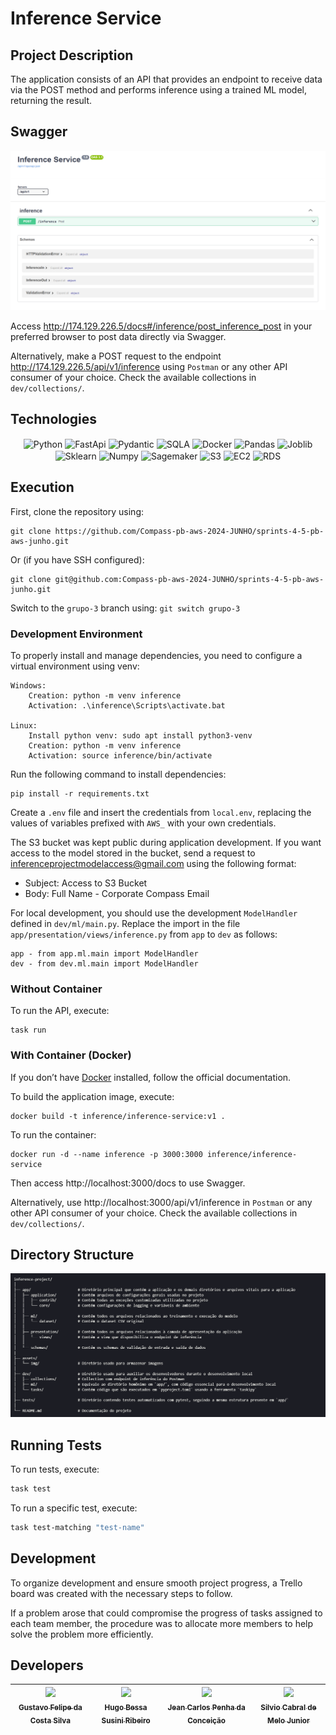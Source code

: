 # Inference Service

## Project Description
The application consists of an API that provides an endpoint to receive data via the POST method and performs inference using a trained ML model, returning the result.

## Swagger
<img alt="InferenceDocs" title="#InferenceDocs" src="./assets/img/InferenceDocs.png">

Access http://174.129.226.5/docs#/inference/post_inference_post in your preferred browser to post data directly via Swagger.

Alternatively, make a POST request to the endpoint http://174.129.226.5/api/v1/inference using `Postman` or any other API consumer of your choice. Check the available collections in `dev/collections/`.

## Technologies
<div align="center" style="display: inline_block;">
 <img align="center" alt="Python" height="65" width="65" src="https://devicon-website.vercel.app/api/python/original.svg"></img>
 <img align="center" alt="FastApi" height="53" width="60" src="https://devicon-website.vercel.app/api/fastapi/original.svg"></img>
 <img align="center" alt="Pydantic" height="53" width="53" src="https://docs.pydantic.dev/latest/logo-white.svg">
 <img align="center" alt="SQLA" height="130" width="100" src="https://devicon-website.vercel.app/api/sqlalchemy/plain.svg?color=%23C73A3A"></img>
 <img align="center" alt="Docker" height="63" width="70" src="https://devicon-website.vercel.app/api/docker/plain-wordmark.svg"></img>
 <img align="center" alt="Pandas" height="63" width="70" src="https://devicon-website.vercel.app/api/pandas/original.svg"></img>
 <img align="center" alt="Joblib" height="63" width="70" src="https://joblib.readthedocs.io/en/stable/_static/joblib_logo.svg"></img>
 <img align="center" alt="Sklearn" height="100" width="90" src="https://icon.icepanel.io/Technology/svg/scikit-learn.svg"></img>
 <img align="center" alt="Numpy" height="58" width="57" src="https://icon.icepanel.io/Technology/svg/NumPy.svg"></img>
 <img align="center" alt="Sagemaker" height="63" width="60" src="https://cloud-icons.onemodel.app/aws/Resource-Icons_01312023/Res_Machine-Learning/Res_48_Light/Res_Amazon-SageMaker_Model_48_Light.svg"></img>
 <img align="center" alt="S3" height="60" width="52" src="https://static-00.iconduck.com/assets.00/aws-s3-simple-storage-service-icon-423x512-sofvbo3x.png"></img>
 <img align="center" alt="EC2" height="63" width="55" src="https://www.svgrepo.com/show/448268/aws-ec2.svg"></img>
 <img align="center" alt="RDS" height="63" width="55" src="https://www.svgrepo.com/show/353458/aws-rds.svg"></img>

</div>

## Execution
First, clone the repository using:
``` shell
git clone https://github.com/Compass-pb-aws-2024-JUNHO/sprints-4-5-pb-aws-junho.git

```
Or (if you have SSH configured):
``` shell
git clone git@github.com:Compass-pb-aws-2024-JUNHO/sprints-4-5-pb-aws-junho.git

```

Switch to the `grupo-3` branch using: `git switch grupo-3`

### Development Environment
To properly install and manage dependencies, you need to configure a virtual environment using venv:

    Windows:
        Creation: python -m venv inference
        Activation: .\inference\Scripts\activate.bat

    Linux:
        Install python venv: sudo apt install python3-venv
        Creation: python -m venv inference
        Activation: source inference/bin/activate


Run the following command to install dependencies:
``` shell
pip install -r requirements.txt
```

Create a `.env` file and insert the credentials from `local.env`, replacing the values of variables prefixed with `AWS_` with your own credentials.

The S3 bucket was kept public during application development. If you want access to the model stored in the bucket, send a request to inferenceprojectmodelaccess@gmail.com using the following format:
- Subject: Access to S3 Bucket
- Body: Full Name - Corporate Compass Email

For local development, you should use the development `ModelHandler` defined in `dev/ml/main.py`. Replace the import in the file `app/presentation/views/inference.py` from `app` to `dev` as follows:

    app - from app.ml.main import ModelHandler
    dev - from dev.ml.main import ModelHandler


### Without Container
To run the API, execute:
``` shell
task run
```


### With Container (Docker)
If you don’t have [Docker](https://www.docker.com/) installed, follow the official documentation.

To build the application image, execute:
``` shell
docker build -t inference/inference-service:v1 .
```
To run the container:
``` shell
docker run -d --name inference -p 3000:3000 inference/inference-service
```

Then access http://localhost:3000/docs to use Swagger.

Alternatively, use http://localhost:3000/api/v1/inference in `Postman` or any other API consumer of your choice. Check the available collections in `dev/collections/`.

## Directory Structure
<img alt="DirectoryStructure" title="#DirectoryStructure" src="./assets/img/directory_structure.png">

## Running Tests
To run tests, execute:

```bash
task test
```

To run a specific test, execute:

```bash
task test-matching "test-name"
```

## Development
To organize development and ensure smooth project progress, a Trello board was created with the necessary steps to follow.

If a problem arose that could compromise the progress of tasks assigned to each team member, the procedure was to allocate more members to help solve the problem more efficiently.

## Developers
| [<img loading="lazy" src="https://avatars.githubusercontent.com/u/97261564?v=4" width=115><br><sub>Gustavo Felipe da Costa Silva</sub>](https://github.com/gusttavofelipe) |  [<img loading="lazy" src="https://avatars.githubusercontent.com/u/130758430?v=4" width=115><br><sub>Hugo Bessa Susini Ribeiro</sub>](https://github.com/hsusini) |  [<img loading="lazy" src="https://avatars.githubusercontent.com/u/167718668?v=4" width=115><br><sub>Jean Carlos Penha da Conceição</sub>](https://github.com/JeanPTBR) |  [<img loading="lazy" src="https://avatars.githubusercontent.com/u/114765722?v=4" width=115><br><sub>Silvio Cabral de Melo Junior</sub>](https://github.com/SilvioCMJ)
| :---: | :---: | :---: | :---: | 

